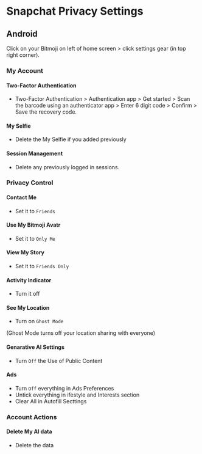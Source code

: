 # Snapchat Privacy Settings

## Android

Click on your Bitmoji on left of home screen > click settings gear (in top right corner).

### My Account

#### Two-Factor Authentication
- Two-Factor Authentication > Authentication app > Get started > Scan the barcode using an authenticator app > Enter 6 digit code > Confirm > Save the recovery code. 

#### My Selfie
-  Delete the My Selfie if you added previously

#### Session Management
-  Delete any previously logged in sessions.

### Privacy Control

#### Contact Me
-  Set it to `Friends`

#### Use My Bitmoji Avatr
- Set it to `Only Me`

#### View My Story
- Set it to `Friends Only`

#### Activity Indicator
- Turn it off

#### See My Location
- Turn on `Ghost Mode`

(Ghost Mode turns off your location sharing with everyone)

#### Genarative AI Settings
- Turn `Off` the Use of Public Content

#### Ads
- Turn `Off` everything in Ads Preferences
- Untick everything in ifestyle and Interests section
-  Clear All in Autofill Secttings

### Account Actions

#### Delete My AI data
- Delete the data

